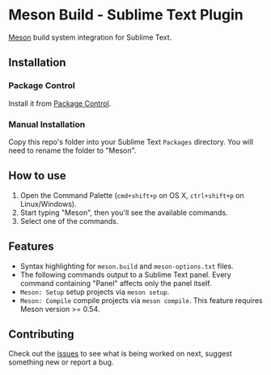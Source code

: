 # Meson Build - Sublime Text Plugin

[Meson](https://mesonbuild.com) build system integration for Sublime Text.

## Installation

### Package Control

Install it from [Package Control](https://packagecontrol.io/packages/Meson).

### Manual Installation

Copy this repo's folder into your Sublime Text `Packages` directory. You will need to rename the folder to "Meson".

## How to use

1. Open the Command Palette (`cmd+shift+p` on OS X, `ctrl+shift+p` on Linux/Windows).
2. Start typing "Meson", then you'll see the available commands.
3. Select one of the commands.

## Features

- Syntax highlighting for `meson.build` and `meson-options.txt` files.
- The following commands output to a Sublime Text panel. Every command containing "Panel" affects only the panel itself.
- `Meson: Setup` setup projects via `meson setup`.
- `Meson: Compile` compile projects via `meson compile`. This feature requires Meson version >= 0.54.

## Contributing

Check out the [issues](https://github.com/colinkiama/sublime-meson/issues) to see what is being worked on next, suggest something new or report a bug.
